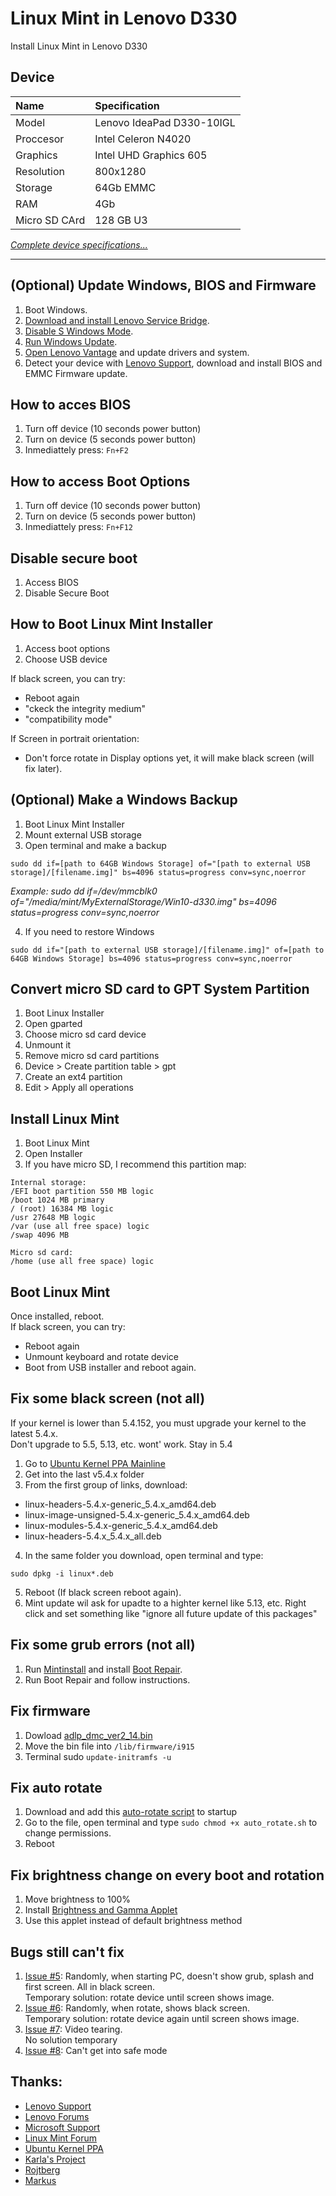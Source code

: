 # Linux Mint in Lenovo D330
Install Linux Mint in Lenovo D330

## Device

| Name | Specification |
| :--- | :--- |
| Model | Lenovo IdeaPad D330-10IGL |
| Proccesor | Intel Celeron N4020 |
| Graphics | Intel UHD Graphics 605 |
| Resolution | 800x1280 |
| Storage | 64Gb EMMC |
| RAM | 4Gb |
| Micro SD CArd | 128 GB U3 |

[*Complete device specifications...*](completedevicespecifications.md)

---

## (Optional) Update Windows, BIOS and Firmware
1. Boot Windows.
2. [Download and install Lenovo Service Bridge](https://support.lenovo.com/solutions/ht104055).
3. [Disable S Windows Mode](https://support.microsoft.com/en-us/windows/switching-out-of-s-mode-in-windows-4f56d9be-99ec-6983-119f-031bfb28a307).
4. [Run Windows Update](https://support.microsoft.com/en-us/windows/update-windows-3c5ae7fc-9fb6-9af1-1984-b5e0412c556a#WindowsVersion=Windows_10).
5. [Open Lenovo Vantage](https://www.microsoft.com/p/lenovo-vantage/9wzdncrfj4mv?rtc=1&activetab=pivot:overviewtab) and update drivers and system.
7. Detect your device with [Lenovo Support](https://support.lenovo.com/solutions/ht104055), download and install BIOS and EMMC Firmware update.

## How to acces BIOS
1. Turn off device (10 seconds power button)
2. Turn on device (5 seconds power button)
3. Inmediattely press:
`Fn+F2`

## How to access Boot Options
1. Turn off device (10 seconds power button)
2. Turn on device (5 seconds power button)
3. Inmediattely press:
`Fn+F12`

## Disable secure boot
1. Access BIOS
2. Disable Secure Boot

## How to Boot Linux Mint Installer
1. Access boot options
2. Choose USB device

If black screen, you can try:
* Reboot again
* "ckeck the integrity medium"
* "compatibility mode"

If Screen in portrait orientation:
* Don't force rotate in Display options yet, it will make black screen (will fix later).

## (Optional) Make a Windows Backup
1. Boot Linux Mint Installer
2. Mount external USB storage 
3. Open terminal and make a backup<br>
```
sudo dd if=[path to 64GB Windows Storage] of="[path to external USB storage]/[filename.img]" bs=4096 status=progress conv=sync,noerror
```
*Example: sudo dd if=/dev/mmcblk0 of="/media/mint/MyExternalStorage/Win10-d330.img" bs=4096 status=progress conv=sync,noerror*

4. If you need to restore Windows<br>
```
sudo dd if="[path to external USB storage]/[filename.img]" of=[path to 64GB Windows Storage] bs=4096 status=progress conv=sync,noerror
```

## Convert micro SD card to GPT System Partition
1. Boot Linux Installer
2. Open gparted
3. Choose micro sd card device
4. Unmount it
5. Remove micro sd card partitions
6. Device > Create partition table > gpt
7. Create an ext4 partition
8. Edit > Apply all operations

## Install Linux Mint
1. Boot Linux Mint
2. Open Installer
3. If you have micro SD, I recommend this partition map:
```
Internal storage:
/EFI boot partition 550 MB logic
/boot 1024 MB primary
/ (root) 16384 MB logic
/usr 27648 MB logic
/var (use all free space) logic
/swap 4096 MB

Micro sd card:
/home (use all free space) logic
```

## Boot Linux Mint
Once installed, reboot.<br>
If black screen, you can try:
* Reboot again
* Unmount keyboard and rotate device
* Boot from USB installer and reboot again.

## Fix some black screen (not all)
If your kernel is lower than 5.4.152, you must upgrade your kernel to the latest 5.4.x.<br>
Don't upgrade to 5.5, 5.13, etc. wont' work. Stay in 5.4<br>

1. Go to [Ubuntu Kernel PPA Mainline](https://kernel.ubuntu.com/~kernel-ppa/mainline/)
2. Get into the last v5.4.x folder
3. From the first group of links, download:
- linux-headers-5.4.x-generic_5.4.x_amd64.deb
- linux-image-unsigned-5.4.x-generic_5.4.x_amd64.deb
- linux-modules-5.4.x-generic_5.4.x_amd64.deb
- linux-headers-5.4.x_5.4.x_all.deb
4. In the same folder you download, open terminal and type:
```
sudo dpkg -i linux*.deb
```
5. Reboot (If black screen reboot again).
6. Mint update wil ask for upadte to a highter kernel like 5.13, etc. Right click and set something like "ignore all future update of this packages"

## Fix some grub errors (not all)
1. Run [Mintinstall](https://github.com/linuxmint/mintinstall) and install [Boot Repair](https://sourceforge.net/p/boot-repair/home/es/).
2. Run Boot Repair and follow instructions.

## Fix firmware
1. Dowload [adlp_dmc_ver2_14.bin](https://git.kernel.org/pub/scm/linux/kernel/git/firmware/linux-firmware.git/plain/i915/adlp_dmc_ver2_14.bin)
2. Move the bin file into `/lib/firmware/i915`
3. Terminal sudo ```update-initramfs -u```

## Fix auto rotate
1. Download and add this [auto-rotate script](https://github.com/lucasgabmoreno/linuxmint_lenovod330/blob/main/auto_rotate.sh) to startup<br>
2. Go to the file, open terminal and type `sudo chmod +x auto_rotate.sh` to change permissions.
3. Reboot

## Fix brightness change on every boot and rotation
1. Move brightness to 100%
2. Install [Brightness and Gamma Applet](https://cinnamon-spices.linuxmint.com/applets/view/286)
3. Use this applet instead of default brightness method

## Bugs still can't fix
1. [Issue #5](https://github.com/lucasgabmoreno/linuxmint_lenovod330/issues/5): Randomly, when starting PC, doesn't show grub, splash and first screen. All in black screen. <br>
Temporary solution: rotate device until screen shows image.
2. [Issue #6](https://github.com/lucasgabmoreno/linuxmint_lenovod330/issues/6): Randomly, when rotate, shows black screen. <br>
Temporary solution: rotate device again until screen shows image.
3. [Issue #7](https://github.com/lucasgabmoreno/linuxmint_lenovod330/issues/7): Video tearing. <br>
No solution temporary
4. [Issue #8](https://github.com/lucasgabmoreno/linuxmint_lenovod330/issues/8): Can't get into safe mode
 
## Thanks:
- [Lenovo Support](https://support.lenovo.com)
- [Lenovo Forums](https://forums.lenovo.com/t5/Ubuntu/Linux-on-Ideapad-D330/m-p/4296738)
- [Microsoft Support](https://support.microsoft.com)
- [Linux Mint Forum](https://forums.linuxmint.com)
- [Ubuntu Kernel PPA](https://kernel.ubuntu.com/~kernel-ppa/mainline/)
- [Karla's Project](https://youtu.be/vFA-phErf9o)
- [Rojtberg](https://www.rojtberg.net/1652/ubuntu-on-the-lenovo-d330/)
- [Markus](https://gist.github.com/Links2004/5976ce97a14dabf773c3ff98d03c0f61)
